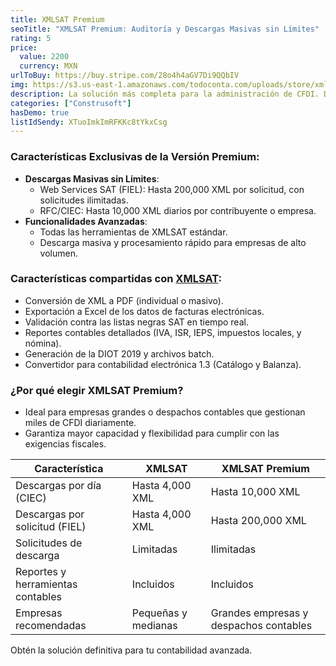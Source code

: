 ```yaml
---
title: XMLSAT Premium
seoTitle: "XMLSAT Premium: Auditoría y Descargas Masivas sin Límites"
rating: 5
price:
  value: 2200
  currency: MXN
urlToBuy: https://buy.stripe.com/28o4h4aGV7Di9QQbIV
img: https://s3.us-east-1.amazonaws.com/todoconta.com/uploads/store/xmlsat-premium.png
description: La solución más completa para la administración de CFDI. Diseñado para empresas y profesionales que necesitan máxima capacidad de procesamiento y descarga masiva de comprobantes fiscales.
categories: ["Construsoft"]
hasDemo: true
listIdSendy: XTuoImkImRFKKc8tYkxCsg
---
```

### Características Exclusivas de la Versión Premium:

- **Descargas Masivas sin Límites**:
  - Web Services SAT (FIEL): Hasta 200,000 XML por solicitud, con solicitudes ilimitadas.
  - RFC/CIEC: Hasta 10,000 XML diarios por contribuyente o empresa.
- **Funcionalidades Avanzadas**:
  - Todas las herramientas de XMLSAT estándar.
  - Descarga masiva y procesamiento rápido para empresas de alto volumen.

### Características compartidas con [XMLSAT](/producto/xmlsat):
  - Conversión de XML a PDF (individual o masivo).
  - Exportación a Excel de los datos de facturas electrónicas.
  - Validación contra las listas negras SAT en tiempo real.
  - Reportes contables detallados (IVA, ISR, IEPS, impuestos locales, y nómina).
  - Generación de la DIOT 2019 y archivos batch.
  - Convertidor para contabilidad electrónica 1.3 (Catálogo y Balanza).

### ¿Por qué elegir XMLSAT Premium?
  - Ideal para empresas grandes o despachos contables que gestionan miles de CFDI diariamente.
  - Garantiza mayor capacidad y flexibilidad para cumplir con las exigencias fiscales.

| Característica                    | XMLSAT              | XMLSAT Premium                         |
|-----------------------------------|---------------------|----------------------------------------|
| Descargas por día (CIEC)          | Hasta 4,000 XML     | Hasta 10,000 XML                       |
| Descargas por solicitud (FIEL)    | Hasta 4,000 XML     | Hasta 200,000 XML                      |
| Solicitudes de descarga           | Limitadas           | Ilimitadas                             |
| Reportes y herramientas contables | 	Incluidos          | Incluidos                              |
| Empresas recomendadas             | Pequeñas y medianas | Grandes empresas y despachos contables |

Obtén la solución definitiva para tu contabilidad avanzada.
